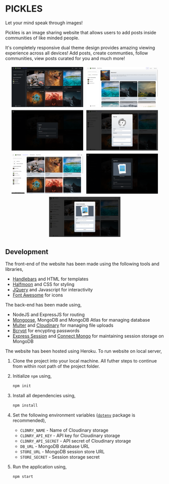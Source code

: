 # PICKLES

Let your mind speak through images!

Pickles is an image sharing website that allows users to add posts inside communities of like minded people.

It's completely responsive dual theme design provides amazing viewing experience across all devices! Add posts, create communties, follow communities, view posts curated for you and much more!

<style>
    .div-ss {
        display: flex;
        justify-content: center;
        flex-wrap: wrap;
    }

    .img-ss {
        width: 45%;
        margin: 5px;
    }

    @media (max-width: 700px) {
        .img-ss {
            width: 100%;
        }
    }
</style>

<div class="div-ss">
    <img class="img-ss" src="./screenshots/1.png" width="45%">
    <img class="img-ss" src="./screenshots/2.png" width="45%">
    <img class="img-ss" src="./screenshots/3.png" width="45%">
    <img class="img-ss" src="./screenshots/4.png" width="45%">
    <img class="img-ss" src="./screenshots/5.png" width="45%">
    <img class="img-ss" src="./screenshots/6.png" width="45%">
    <img class="img-ss" src="./screenshots/7.png" width="45%">
</div>

## Development

The front-end of the website has been made using the following tools and libraries,

-   [Handlebars](https://handlebarsjs.com/) and HTML for templates
-   [Halfmoon](https://www.gethalfmoon.com/) and CSS for styling
-   [JQuery](https://jquery.com/) and Javascript for interactivity
-   [Font Awesome](https://fontawesome.com/) for icons

The back-end has been made using,

-   NodeJS and ExpressJS for routing
-   [Mongoose](https://mongoosejs.com/), MongoDB and MongoDB Atlas for managing database
-   [Multer](https://www.npmjs.com/package/multer) and [Cloudinary](https://cloudinary.com/) for managing file uploads
-   [Bcrypt](https://www.npmjs.com/package/bcrypt) for encypting passwords
-   [Express Session](https://www.npmjs.com/package/express-session) and [Connect Mongo](https://www.npmjs.com/package/connect-mongo) for maintaining session storage on MongoDB

The website has been hosted using Heroku. To run website on local server,

1. Clone the project into your local machine. All futher steps to continue from within root path of the project folder.
2. Initialize `npm` using,

    ```bash
    npm init
    ```

3. Install all dependencies using,

    ```bash
    npm install
    ```

4. Set the following environment variables ([`dotenv`](https://www.npmjs.com/package/dotenv) package is recommended),

    - `CLDNRY_NAME` - Name of Cloudinary storage
    - `CLDNRY_API_KEY` - API key for Cloudinary storage
    - `CLDNRY_API_SECRET` - API secret of Cloudinary storage
    - `DB_URL` - MongoDB database URL
    - `STORE_URL` - MongoDB session store URL
    - `STORE_SECRET` - Session storage secret

5. Run the application using,

    ```bash
    npm start
    ```
